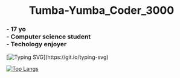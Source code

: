 <h1 align="center">Tumba-Yumba_Coder_3000</h1>
<h3 border-botton= none>- 17 yo <br>
- Computer science student <br>
- Techology enjoyer
</h3>

[![Typing SVG](https://readme-typing-svg.herokuapp.com?size=30&lines=Touch+some+grass.)](https://git.io/typing-svg)


[![Top Langs](https://github-readme-stats.vercel.app/api/top-langs/?username=RomkaGP228&layout=compact)](https://github.com/RomkaGP228/github-readme-stats)
